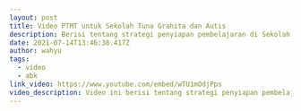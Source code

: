 ```yaml
---
layout: post
title: Video PTMT untuk Sekolah Tuna Grahita dan Autis
description: Berisi tentang strategi penyiapan pembelajaran di Sekolah Luar Biasa untuk ketunaan Tuna Grahita dan Sekolah Luar Biasa dengan Ketunaan Autis.
date: 2021-07-14T13:46:38.417Z
author: wahyu
tags:
  - video
  - abk
link_video: https://www.youtube.com/embed/wTU1mOdjPps
video_description: Video ini berisi tentang strategi penyiapan pembelajaran di Sekolah Luar Biasa untuk ketunaan Tuna Grahita dan Sekolah Luar Biasa dengan Ketunaan Autis. Pada umumnya orangtua dengan Anak-anak dengan Tuna Grahita dan Autis pada umumnya kesulitan melaksanakan pembelajaran jarak jauh di rumah.
---
```

